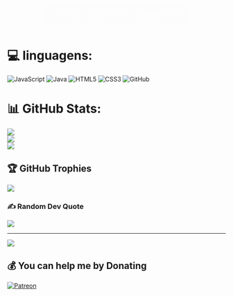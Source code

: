 <h2 align="center">
  <span class="mr-snow-banner">✨ Eu sou Mr. Snow ✨</span>
</h2>

<style>
  .mr-snow-banner {
    display: inline-block;
    color: #fff;
    background: linear-gradient(90deg, #7f00ff, #e100ff);
    padding: 10px 20px;
    border-radius: 10px;
    font-family: 'Courier New', monospace;
    font-size: 1.5rem;
    animation: fadeInOut 4s ease-in-out infinite;
  }

  @keyframes fadeInOut {
    0% { opacity: 0; transform: translateY(-10px); }
    25% { opacity: 1; transform: translateY(0); }
    75% { opacity: 1; transform: translateY(0); }
    100% { opacity: 0; transform: translateY(10px); }
  }
</style>




# 💻 linguagens:
![JavaScript](https://img.shields.io/badge/javascript-%23323330.svg?style=for-the-badge&logo=javascript&logoColor=%23F7DF1E) ![Java](https://img.shields.io/badge/java-%23ED8B00.svg?style=for-the-badge&logo=openjdk&logoColor=white) ![HTML5](https://img.shields.io/badge/html5-%23E34F26.svg?style=for-the-badge&logo=html5&logoColor=white) ![CSS3](https://img.shields.io/badge/css3-%231572B6.svg?style=for-the-badge&logo=css3&logoColor=white) ![GitHub](https://img.shields.io/badge/github-%23121011.svg?style=for-the-badge&logo=github&logoColor=white)
# 📊 GitHub Stats:
![](https://github-readme-stats.vercel.app/api?username=nexusgalaxy207&theme=dark&hide_border=false&include_all_commits=false&count_private=false)<br/>
![](https://nirzak-streak-stats.vercel.app/?user=nexusgalaxy207&theme=dark&hide_border=false)<br/>
![](https://github-readme-stats.vercel.app/api/top-langs/?username=nexusgalaxy207&theme=dark&hide_border=false&include_all_commits=false&count_private=false&layout=compact)

## 🏆 GitHub Trophies
![](https://github-profile-trophy.vercel.app/?username=nexusgalaxy207&theme=radical&no-frame=false&no-bg=true&margin-w=4)

### ✍️ Random Dev Quote
![](https://quotes-github-readme.vercel.app/api?type=horizontal&theme=radical)

---
[![](https://visitcount.itsvg.in/api?id=nexusgalaxy207&icon=0&color=0)](https://visitcount.itsvg.in)

  ## 💰 You can help me by Donating
  [![Patreon](https://img.shields.io/badge/Patreon-F96854?style=for-the-badge&logo=patreon&logoColor=white)](https://patreon.com/Nexus527) 

  
<!-- Proudly created with GPRM ( https://gprm.itsvg.in ) -->
